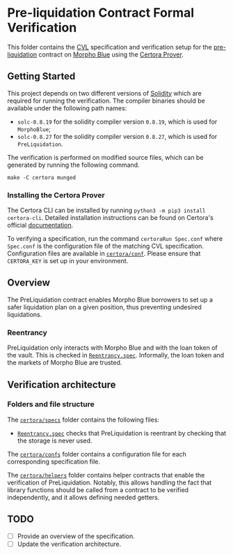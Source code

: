 # Pre-liquidation Contract Formal Verification

This folder contains the
[CVL](https://docs.certora.com/en/latest/docs/cvl/index.html)
specification and verification setup for the
[pre-liquidation](../src/PreLiquidation.sol) contract on [Morpho
Blue](https://app.morpho.org/?network=mainnet) using the [Certora
Prover](https://www.certora.com/).

## Getting Started

This project depends on two different versions of
[Solidity](https://soliditylang.org/) which are required for running
the verification. The compiler binaries should be available under the
following path names:

  - `solc-0.8.19` for the solidity compiler version `0.8.19`, which is
    used for `MorphoBlue`;
  - `solc-0.8.27` for the solidity compiler version `0.8.27`, which is
    used for `PreLiquidation`.

The verification is performed on modified source files, which can be
generated by running the following command.

``` shell
make -C certora munged
```

### Installing the Certora Prover

The Certora CLI can be installed by running `python3 -m pip3 install
certora-cli`. Detailed installation instructions can be found on
Certora's official
[documentation](https://docs.certora.com/en/latest/docs/user-guide/install.html).

To verifying a specification, run the command `certoraRun Spec.conf`
where `Spec.conf` is the configuration file of the matching CVL
specification. Configuration files are available in
[`certora/conf`](./confs). Please ensure that `CERTORA_KEY` is set up
in your environment.

## Overview

The PreLiquidation contract enables Morpho Blue borrowers to set up a
safer liquidation plan on a given position, thus preventing undesired
liquidations.

### Reentrancy

PreLiquidation only interacts with Morpho Blue and with the loan token
of the vault.  This is checked in
[`Reentrancy.spec`](specs/Reentrancy.spec).  Informally, the loan
token and the markets of Morpho Blue are trusted.


## Verification architecture

### Folders and file structure

The [`certora/specs`](specs) folder contains the following files:

- [`Reentrancy.spec`](specs/Reentrancy.spec) checks that
  PreLiquidation is reentrant by checking that the storage is never
  used.

The [`certora/confs`](confs) folder contains a configuration file for
each corresponding specification file.

The [`certora/helpers`](helpers) folder contains helper contracts that
enable the verification of PreLiquidation. Notably, this allows
handling the fact that library functions should be called from a
contract to be verified independently, and it allows defining needed
getters.

## TODO

- [ ] Provide an overview of the specification.
- [ ] Update the verification architecture.
